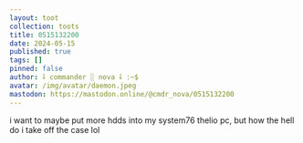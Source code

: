 ```yaml
---
layout: toot
collection: toots
title: 0515132200
date: 2024-05-15
published: true
tags: []
pinned: false
author: ⸸ commander ░ nova ⸸ :~$
avatar: /img/avatar/daemon.jpeg
mastodon: https://mastodon.online/@cmdr_nova/0515132200
---
```


i want to maybe put more hdds into my system76 thelio pc, but how the hell do i take off the case lol
